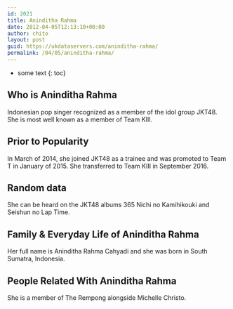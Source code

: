 ```yaml
---
id: 2021
title: Aninditha Rahma
date: 2012-04-05T12:13:10+00:00
author: chito
layout: post
guid: https://ukdataservers.com/aninditha-rahma/
permalink: /04/05/aninditha-rahma/
---
```


* some text
{: toc}


## Who is  Aninditha Rahma
                  
                  
                  
Indonesian pop singer recognized as a member of the idol group JKT48. She is most well known as a member of Team KIII.
                  
                
                
                
## Prior to Popularity 
                  
                  
                  
In March of 2014, she joined JKT48 as a trainee and was promoted to Team T in January of 2015. She transferred to Team KIII in September 2016.
                  
                
                
                
## Random data 
                  
                  
                  
She can be heard on the JKT48 albums 365 Nichi no Kamihikouki and Seishun no Lap Time.
                  
                
                
                
## Family & Everyday Life of Aninditha Rahma
                  
                  
                  
Her full name is Aninditha Rahma Cahyadi and she was born in South Sumatra, Indonesia.
                  
                
                
                
## People Related With  Aninditha Rahma
                  
                  
                  
She is a member of The Rempong alongside Michelle Christo.
                  
                
              
            
          
          
          
    
    
  
